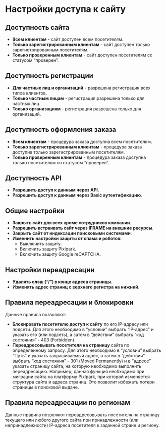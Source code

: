 # Настройки доступа к сайту
## Доступность сайта
* **Всем клиентам** - сайт доступен всем посетителям.
* **Только зарегистрированным клиентам** - сайт доступен только зарегистрированным посетителям.
* **Только проверенным клиентам** - сайт доступен посетителям со статусом “проверен”.
## Доступность регистрации
* **Для частных лиц и организаций** - разрешена регистрация всех типов клиентов.
* **Только частным лицам** - регистрация разрешена только для частных лиц.
* **Только организациям** - регистрация разрешена только для организаций.
## Доступность оформления заказа
* **Всем клиентам** - процедура заказа доступна всем посетителям.
* **Только зарегистрированным клиентам** - процедура заказа доступна только зарегистрированным посетителям.
* **Только проверенным клиентам** - процедура заказа доступна только посетителям со статусом “проверен”.
## Доступность API
* **Разрешить доступ к данным через API**.
* **Разрешить доступ к данным через Basic аутентификацию**.

## Общие настройки
* **Закрыть сайт для всех кроме сотрудников компании**.
* **Разрешить встраивать сайт через IFRAME на внешние ресурсы**.
* **Закрыть сайт от индексации поисковыми системами**.
* **Изменить настройки защиты от спама и роботов**:
    + Выключить защиту.
    + Включить защиту Pixlpark.
    + Включить защиту Google reCAPTCHA.

## Настройки переадресации
* **Удалять слэш (“/”) в конце адреса страницы**.
* **Изменять адрес страниц с верхнего регистра на нижний**.

## Правила переадресации и блокировки
Данные правила позволяют:
* **Блокировать посетителю доступ к сайту** по его IP-адресу или подсети. Для этого необходимо в “условии” выбрать “IP-адрес” и указать его (или подсеть), а затем в “действии” выбрать “код состояния” - 403 (Forbidden).
* **Переадресовывать посетителя на страницу** сайта по определенному запросу. Для этого необходимо в “условии” выбрать “Путь” и указать запрашиваемый адрес, а затем в “действии” выбрать “код состояния” - 301 (Moved Permanently) и в “адресе” указать страницу сайта, на которую необходимо выполнить переадресацию.
Например, данная функция необходимо при миграции сайта на платформу Pixlpark, при которой изменяется структура сайта и адреса страниц. Это позволит избежать потери страницы в поисковой выдаче.

## Правила переадресации по регионам
Данные правила позволяют переадресовывать посетителя на страницу текущего или любого другого сайта при принадлежности (или непринадлежности) IP-адреса посетителя к заданной стране и региону.
